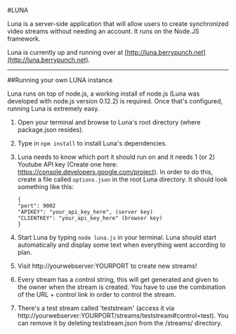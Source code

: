 #LUNA

Luna is a server-side application that will allow users to create synchronized video streams without needing an account. It runs on the Node.JS framework.

Luna is currently up and running over at [http://luna.berrypunch.net](http://luna.berrypunch.net).

---

##Running your own LUNA instance

Luna runs on top of node.js, a working install of node.js (Luna was developed with node.js version 0.12.2) is required. Once that's configured, running Luna is extremely easy.

 1. Open your terminal and browse to Luna's root directory (where package.json resides).
 2. Type in `npm install` to install Luna's dependencies.
 3. Luna needs to know which port it should run on and it needs 1 (or 2) Youtube API key (Create one here: https://console.developers.google.com/project). In order to do this, create a file called `options.json` in the root Luna directory. It should look something like this:
 
        {
        "port": 9002
        "APIKEY": "your_api_key_here", (server key)
        "CLIENTKEY": "your_api_key_here" (browser key)
        }

 4. Start Luna by typing `node luna.js` in your terminal. Luna should start automatically and display some text when everything went according to plan.
 5. Visit http://yourwebserver:YOURPORT to create new streams!
 6. Every stream has a control string, this will get generated and given to the owner when the stream is created. You have to use the combination of the URL + control link in order to control the stream.
 7. There's a test stream called 'teststream' (access it via http://yourwebserver:YOURPORT/streams/teststream#control=test). You can remove it by deleting teststream.json from the /streams/ directory.
